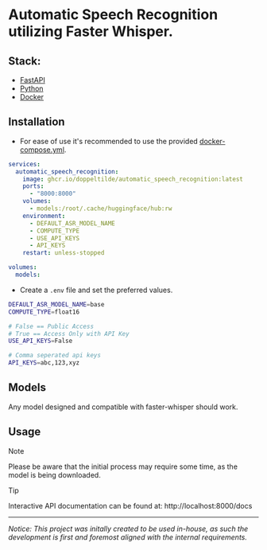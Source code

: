 # Automatic Speech Recognition utilizing Faster Whisper.

## Stack:
- [FastAPI](https://fastapi.tiangolo.com)
- [Python](https://www.python.org)
- [Docker](https://docker.com)

## Installation

- For ease of use it's recommended to use the provided [docker-compose.yml](https://github.com/doppeltilde/automatic_speech_recognition/blob/main/docker-compose.yml).
```yml
services:
  automatic_speech_recognition:
    image: ghcr.io/doppeltilde/automatic_speech_recognition:latest
    ports:
      - "8000:8000"
    volumes:
      - models:/root/.cache/huggingface/hub:rw
    environment:
      - DEFAULT_ASR_MODEL_NAME
      - COMPUTE_TYPE
      - USE_API_KEYS
      - API_KEYS
    restart: unless-stopped

volumes:
  models:
```

- Create a `.env` file and set the preferred values.
```sh
DEFAULT_ASR_MODEL_NAME=base
COMPUTE_TYPE=float16

# False == Public Access
# True == Access Only with API Key
USE_API_KEYS=False

# Comma seperated api keys
API_KEYS=abc,123,xyz
```

## Models
Any model designed and compatible with faster-whisper should work.

## Usage

> [!NOTE]
> Please be aware that the initial process may require some time, as the model is being downloaded.

> [!TIP]
> Interactive API documentation can be found at: http://localhost:8000/docs

---

_Notice:_ _This project was initally created to be used in-house, as such the
development is first and foremost aligned with the internal requirements._